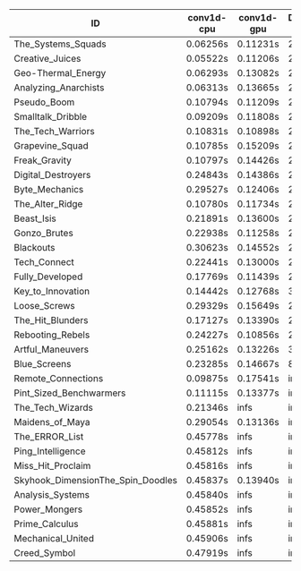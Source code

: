 |ID|conv1d-cpu|conv1d-gpu|DWSPConv2D-gpu|gemm-gpu|avg|
|-|-|-|-|-|-|
|The_Systems_Squads|0.06256s|0.11231s|2.73941s|1.70446s|1.15468s|
|Creative_Juices|0.05522s|0.11206s|2.79224s|1.69193s|1.16286s|
|Geo-Thermal_Energy|0.06293s|0.13082s|2.80565s|1.67088s|1.16757s|
|Analyzing_Anarchists|0.06313s|0.13665s|2.80463s|1.77107s|1.19387s|
|Pseudo_Boom|0.10794s|0.11209s|2.84131s|1.74457s|1.20148s|
|Smalltalk_Dribble|0.09209s|0.11808s|2.85651s|1.75092s|1.20440s|
|The_Tech_Warriors|0.10831s|0.10898s|2.85793s|1.79201s|1.21681s|
|Grapevine_Squad|0.10785s|0.15209s|2.85585s|1.75162s|1.21685s|
|Freak_Gravity|0.10797s|0.14426s|2.87143s|1.79978s|1.23086s|
|Digital_Destroyers|0.24843s|0.14386s|2.80608s|1.74850s|1.23672s|
|Byte_Mechanics|0.29527s|0.12406s|2.78399s|1.75342s|1.23918s|
|The_Alter_Ridge|0.10780s|0.11734s|2.98665s|1.79172s|1.25088s|
|Beast_Isis|0.21891s|0.13600s|2.79254s|1.89407s|1.26038s|
|Gonzo_Brutes|0.22938s|0.11258s|2.94045s|1.78209s|1.26613s|
|Blackouts|0.30623s|0.14552s|2.78339s|1.87119s|1.27658s|
|Tech_Connect|0.22441s|0.13000s|2.95086s|1.86730s|1.29314s|
|Fully_Developed|0.17769s|0.11439s|2.79794s|2.21739s|1.32685s|
|Key_to_Innovation|0.14442s|0.12768s|3.06085s|2.14057s|1.36838s|
|Loose_Screws|0.29329s|0.15649s|2.83163s|2.31660s|1.39950s|
|The_Hit_Blunders|0.17127s|0.13390s|2.82856s|2.57253s|1.42657s|
|Rebooting_Rebels|0.24227s|0.10856s|2.94803s|2.51524s|1.45353s|
|Artful_Maneuvers|0.25162s|0.13226s|3.64019s|2.48663s|1.62768s|
|Blue_Screens|0.23285s|0.14667s|8.04091s|2.39296s|2.70335s|
|Remote_Connections|0.09875s|0.17541s|infs|4.37062s|infs|
|Pint_Sized_Benchwarmers|0.11115s|0.13377s|infs|1.74243s|infs|
|The_Tech_Wizards|0.21346s|infs|infs|4.37532s|infs|
|Maidens_of_Maya|0.29054s|0.13136s|infs|2.51140s|infs|
|The_ERROR_List|0.45778s|infs|infs|4.34784s|infs|
|Ping_Intelligence|0.45812s|infs|infs|4.38008s|infs|
|Miss_Hit_Proclaim|0.45816s|infs|infs|4.38738s|infs|
|Skyhook_DimensionThe_Spin_Doodles|0.45837s|0.13940s|infs|infs|infs|
|Analysis_Systems|0.45840s|infs|infs|4.37324s|infs|
|Power_Mongers|0.45852s|infs|infs|4.34591s|infs|
|Prime_Calculus|0.45881s|infs|infs|4.36491s|infs|
|Mechanical_United|0.45906s|infs|infs|4.39380s|infs|
|Creed_Symbol|0.47919s|infs|infs|4.36387s|infs|
